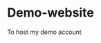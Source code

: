 # Demo-website
To host my demo account
<script>
		dataLayer.push({ ecommerce: null });  // Clear the previous ecommerce object.
dataLayer.push({
  event: "view_item",
  ecommerce: {
      transaction_id: "T_12345",
      affiliation: "Riya's Courses",
      value: 3000,
      tax: 300,
      shipping: 200,
      currency: "INR",
      coupon: "SUMMER_SALE",
      items: [
       {
        item_id: "SKU_12345",
        item_name: "Complete Python Course",
        affiliation: "Riya's Courses",
        coupon: "CODE300",
        currency: "INR",
        discount: 300,
        index: 0,
        item_brand: "Udemy",
        item_category: "Course",
        item_category2: "Education",
        item_category3: "Python",
        item_category4: "Short Course",
        item_category5: "Technology",
        item_list_id: "related_products",
        item_list_name: "Related Products",
        item_variant: "Complete",
        location_id: "ChIJIQBpAG2ahYAR_6128GcTUEo",
        price: 1800,
        quantity: 1
      },
      {
        item_id: "SKU_12346",
        item_name: "Web Analytics Course",
        affiliation: "Riya's Courses",
        coupon: "CODE300",
        currency: "INR",
        discount: 300,
        index: 1,
        item_brand: "Coursera",
        item_category: "Course",
        item_category2: "Education",
        item_category3: "Python",
        item_category4: "Short Course",
        item_category5: "Technology",
        item_list_id: "related_products",
        item_list_name: "Related Products",
        item_variant: "Complete",
        location_id: "ChIJIQBpAG2ahYAR_6128GcTUEo",
        price: 1200,
        promotion_id: "P_12345",
        promotion_name: "Summer Sale",
        quantity: 1
      }, {
      item_id: "ITM_12345",
	 item_name: "Python",

      affiliation: "online_Course",

     currency: "INR",

      discount: 100,

      item_brand: "MOOC",

      item_category: "Python",

      item_category2: "ML",

      item_category3: "DS",

      item_category4: "CS",

      item_variant: "Online",

      location_id: "ChIJIQBpAG2ahYAR_6128GcTUEo",

      price: 5000,

      quantity: 1}]
  }
});
			dataLayer.push({ ecommerce: null });  // Clear the previous ecommerce object.
dataLayer.push({
  event: "add_to_cart",
  ecommerce1: {
      transaction_id: "T_12345",
      affiliation: "Riya's Courses",
      value: 3000,
      tax: 300,
      shipping: 200,
      currency: "INR",
      coupon: "SUMMER_SALE",
      items: [
       {
        item_id: "SKU_12345",
        item_name: "Complete Python Course",
        affiliation: "Riya's Courses",
        coupon: "CODE300",
        currency: "INR",
        discount: 300,
        index: 0,
        item_brand: "Udemy",
        item_category: "Course",
        item_category2: "Education",
        item_category3: "Python",
        item_category4: "Short Course",
        item_category5: "Technology",
        item_list_id: "related_products",
        item_list_name: "Related Products",
        item_variant: "Complete",
        location_id: "ChIJIQBpAG2ahYAR_6128GcTUEo",
        price: 1800,
        quantity: 1
      }]},
	ecommerce2:{
	transaction_id: "T_12346",
      affiliation: "Riya's Courses",
      value: 3000,
      tax: 300,
      shipping: 200,
      currency: "INR",
      coupon: "SUMMER_SALE",
      items: [
      {
        item_id: "SKU_12346",
        item_name: "Web Analytics Course",
        affiliation: "Riya's Courses",
        coupon: "CODE300",
        currency: "INR",
        discount: 300,
        index: 1,
        item_brand: "Coursera",
        item_category: "Course",
        item_category2: "Education",
        item_category3: "Python",
        item_category4: "Short Course",
        item_category5: "Technology",
        item_list_id: "related_products",
        item_list_name: "Related Products",
        item_variant: "Complete",
        location_id: "ChIJIQBpAG2ahYAR_6128GcTUEo",
        price: 1200,
        promotion_id: "P_12345",
        promotion_name: "Summer Sale",
        quantity: 1
      }]
  }
});
 // Clear the previous ecommerce object.
dataLayer.push({
  event: "purchase",
  ecommerce1: {
      transaction_id: "T_12345",
      affiliation: "Riya's Courses",
      value: 3000,
      tax: 300,
      shipping: 200,
      currency: "INR",
      coupon: "SUMMER_SALE",
      items: [
       {
        item_id: "SKU_12345",
        item_name: "Complete Python Course",
        affiliation: "Riya's Courses",
        coupon: "CODE300",
        currency: "INR",
        discount: 300,
        index: 0,
        item_brand: "Udemy",
        item_category: "Course",
        item_category2: "Education",
        item_category3: "Python",
        item_category4: "Short Course",
        item_category5: "Technology",
        item_list_id: "related_products",
        item_list_name: "Related Products",
        item_variant: "Complete",
        location_id: "ChIJIQBpAG2ahYAR_6128GcTUEo",
        price: 1800,
        quantity: 1
      }]
  }
});
dataLayer.push({
  event: "purchase",
  ecommerce2: {
      transaction_id: "T_12346",
      affiliation: "Riya's Courses",
      value: 3000,
      tax: 300,
      shipping: 200,
      currency: "INR",
      coupon: "SUMMER_SALE",
      items: [
       {	
        item_id: "SKU_12346",
        item_name: "Web Analytics Course",
        affiliation: "Riya's Courses",
        coupon: "CODE300",
        currency: "INR",
        discount: 300,
        index: 1,
        item_brand: "Coursera",
        item_category: "Course",
        item_category2: "Education",
        item_category3: "Python",
        item_category4: "Short Course",
        item_category5: "Technology",
        item_list_id: "related_products",
        item_list_name: "Related Products",
        item_variant: "Complete",
        location_id: "ChIJIQBpAG2ahYAR_6128GcTUEo",
        price: 1200,
        promotion_id: "P_12345",
        promotion_name: "Summer Sale",
        quantity: 1
      }]
  }
});
	</script>
